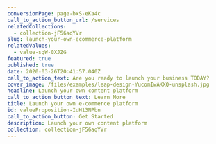 ```yaml
---
conversionPage: page-bxS-eKa4c
call_to_action_button_url: /services
relatedCollections:
  - collection-jF56aqYVr
slug: launch-your-own-ecommerce-platform
relatedValues:
  - value-sgW-0XJZG
featured: true
published: true
date: 2020-03-26T20:41:57.040Z
call_to_action_text: Are you ready to launch your business TODAY?
cover_image: /files/examples/leap-design-YucomIwAKXQ-unsplash.jpg
headline: Launch your own content platform
call_to_action_button_text: Learn More
title: Launch your own e-commerce platform
id: valueProposition-IuH13NPbn
call_to_action_button: Get Started
description: Launch your own content platform
collection: collection-jF56aqYVr
---
```


